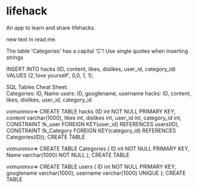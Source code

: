 # lifehack
An app to learn and share lifehacks.

new text in read me.

The table 'Categories' has a capital 'C'!
Use single quotes when inserting strings


INSERT INTO hacks (ID, content, likes, dislikes, user_id, category_id) VALUES (2,'love yourself', 0,0, 1, 1);

SQL Tables Cheat Sheet:											
Categories: ID,	Name
users:	ID, googlename, username
hacks:	ID, content, likes, dislikes, user_id, category_id






vxmunmxv=> CREATE TABLE hacks (ID int NOT NULL PRIMARY KEY, content varchar(1000), likes int, dislikes int, user_id int, category_id int, CONSTRAINT fk_user FOREIGN KEY(user_id) REFERENCES users(ID), CONSTRAINT fk_Category FOREIGN KEY(category_id) REFERENCES Categories(ID));
CREATE TABLE


vxmunmxv=> CREATE TABLE Categories (
        ID int NOT NULL PRIMARY KEY,
        Name varchar(1000) NOT NULL
);
CREATE TABLE


vxmunmxv=> CREATE TABLE users (
ID int NOT NULL PRIMARY KEY,
googlename varchar(1000),
username varchar(1000) UNIQUE
);
CREATE TABLE